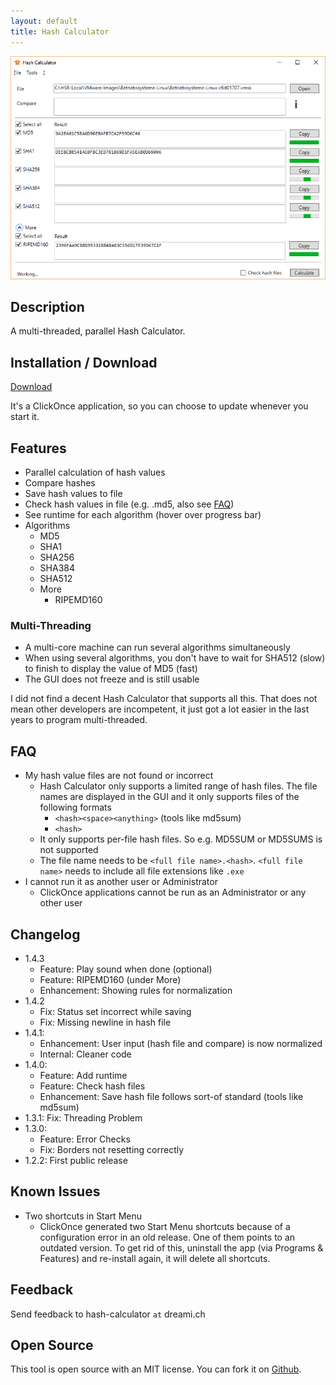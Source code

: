 ```yaml
---
layout: default
title: Hash Calculator
---
```

![Screenshot](Hash-Calculator.png)

## Description
A multi-threaded, parallel Hash Calculator.

## Installation / Download
[Download](//raw.githubusercontent.com/lroellin/hash-calculator/master/Hash-Calculator/Hash-Calculator/publish/setup.exe)

It's a ClickOnce application, so you can choose to update whenever you start it.

## Features
* Parallel calculation of hash values
* Compare hashes
* Save hash values to file
* Check hash values in file (e.g. .md5, also see [FAQ](#faq))
* See runtime for each algorithm (hover over progress bar)
* Algorithms
  * MD5
  * SHA1
  * SHA256
  * SHA384
  * SHA512
  * More
    * RIPEMD160

### Multi-Threading
* A multi-core machine can run several algorithms simultaneously
* When using several algorithms, you don't have to wait for SHA512 (slow) to finish to display the value of MD5 (fast)
* The GUI does not freeze and is still usable

I did not find a decent Hash Calculator that supports all this. That does not mean other developers are incompetent, it just got a lot easier in the last years to program multi-threaded.

## FAQ
* My hash value files are not found or incorrect
  * Hash Calculator only supports a limited range of hash files. The file names are displayed in the GUI and it only supports files of the following formats
    * `<hash><space><anything>` (tools like md5sum)
    * `<hash>`
  * It only supports per-file hash files. So e.g. MD5SUM or MD5SUMS is not supported
  * The file name needs to be `<full file name>.<hash>`. `<full file name>` needs to include all file extensions like `.exe`
* I cannot run it as another user or Administrator
  * ClickOnce applications cannot be run as an Administrator or any other user

## Changelog
* 1.4.3
  * Feature: Play sound when done (optional)
  * Feature: RIPEMD160 (under More)
  * Enhancement: Showing rules for normalization
* 1.4.2
  * Fix: Status set incorrect while saving
  * Fix: Missing newline in hash file
* 1.4.1:
  * Enhancement: User input (hash file and compare) is now normalized
  * Internal: Cleaner code
* 1.4.0:
  * Feature: Add runtime
  * Feature: Check hash files
  * Enhancement: Save hash file follows sort-of standard (tools like md5sum)
* 1.3.1: Fix: Threading Problem
* 1.3.0:
  * Feature: Error Checks
  * Fix: Borders not resetting correctly
* 1.2.2: First public release
 

## Known Issues
* Two shortcuts in Start Menu
  * ClickOnce generated two Start Menu shortcuts because of a configuration error in an old release. One of them points to an outdated version. To get rid of this, uninstall the app (via Programs & Features) and re-install again, it will delete all shortcuts.

## Feedback
Send feedback to hash-calculator `at` dreami.ch

## Open Source
This tool is open source with an MIT license. You can fork it on [Github](https://github.com/lroellin/Hash-Calculator).
